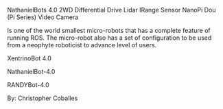 NathanielBots 4.0
2WD Differential Drive
Lidar 
IRange Sensor
NanoPi Dou (Pi Series)
Video Camera

Is one of the world smallest  micro-robots that has a complete feature of running ROS.
The micro-robot also has a set of configuration to be used from a neophyte roboticist 
to advance level of users.


XentrinoBot 4.0

NathanielBot-4.0

RANDYBot-4.0

By:
Christopher Coballes
